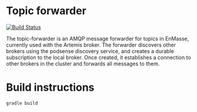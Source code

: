 # Topic forwarder

[![Build Status](https://travis-ci.org/EnMasseProject/topic-forwarder.svg?branch=master)](https://travis-ci.org/EnMasseProject/topic-forwarder)

The topic-forwarder is an AMQP message forwarder for topics in EnMasse, currently used with the
Artemis broker. The forwarder discovers other brokers using the podsense discovery service, and creates a
durable subscription to the local broker. Once created, it establishes a connection to other brokers
in the cluster and forwards all messages to them.

# Build instructions

    gradle build

